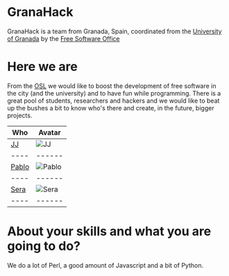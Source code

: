 GranaHack
================

GranaHack is a team from Granada, Spain, coordinated from the [University of Granada](http://www.ugr.es) by the [Free Software Office](http://osl.ugr.es)


Here we are
===========================

From the [OSL](http://github.com/oslugr) we would like to boost the development of free software in the city (and the university) and to have fun while programming. There is a great pool of students, researchers and hackers and we would like to beat up the bushes a bit to know who's there and create, in the future, bigger projects.

|Who | Avatar |
----| ------ |
|[JJ](http://github.com/JJ)|![JJ](https://pbs.twimg.com/profile_images/519369785616789504/qrohKeDR_400x400.png)
|----| ------ |
|[Pablo](http://github.com/psicobyte)|![Pablo](https://avatars0.githubusercontent.com/u/1206823?v=3&s=460)
|----| ------ |
|[Sera](http://github.com/seravb)|![Sera](https://avatars1.githubusercontent.com/u/1315992?v=3&s=460)
|----| ------ |

About your skills and what you are going to do?
=======

We do a lot of Perl, a good amount of Javascript and a bit of Python.

